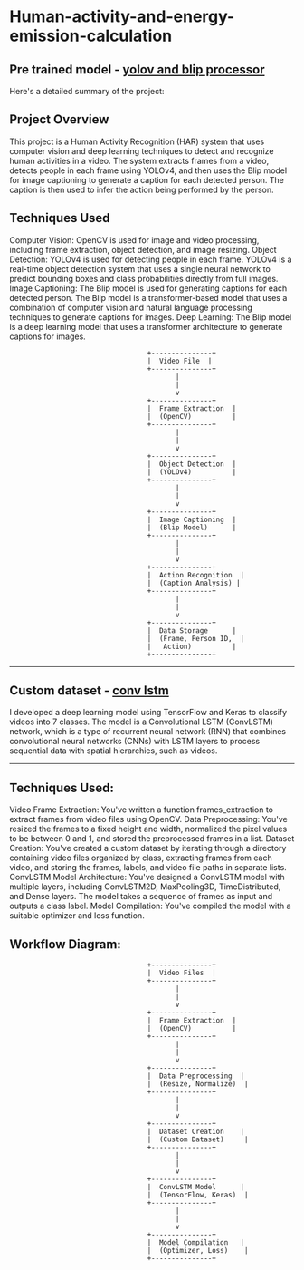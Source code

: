 # Human-activity-and-energy-emission-calculation


## Pre trained model - [yolov and blip processor](https://github.com/harish-AK/Human-activity-and-energy-emission-calculation/blob/main/HUman_detection_and_activity_recognition.ipynb)
Here's a detailed summary of the project:

## Project Overview

This project is a Human Activity Recognition (HAR) system that uses computer vision and deep learning techniques to detect and recognize human activities in a video. The system extracts frames from a video, detects people in each frame using YOLOv4, and then uses the Blip model for image captioning to generate a caption for each detected person. The caption is then used to infer the action being performed by the person.

## Techniques Used

Computer Vision: OpenCV is used for image and video processing, including frame extraction, object detection, and image resizing.
Object Detection: YOLOv4 is used for detecting people in each frame. YOLOv4 is a real-time object detection system that uses a single neural network to predict bounding boxes and class probabilities directly from full images.
Image Captioning: The Blip model is used for generating captions for each detected person. The Blip model is a transformer-based model that uses a combination of computer vision and natural language processing techniques to generate captions for images.
Deep Learning: The Blip model is a deep learning model that uses a transformer architecture to generate captions for images.

                                      +---------------+
                                      |  Video File  |
                                      +---------------+
                                             |
                                             |
                                             v
                                      +---------------+
                                      |  Frame Extraction  |
                                      |  (OpenCV)          |
                                      +---------------+
                                             |
                                             |
                                             v
                                      +---------------+
                                      |  Object Detection  |
                                      |  (YOLOv4)          |
                                      +---------------+
                                             |
                                             |
                                             v
                                      +---------------+
                                      |  Image Captioning  |
                                      |  (Blip Model)      |
                                      +---------------+
                                             |
                                             |
                                             v
                                      +---------------+
                                      |  Action Recognition  |
                                      |  (Caption Analysis) |
                                      +---------------+
                                             |
                                             |
                                             v
                                      +---------------+
                                      |  Data Storage      |
                                      |  (Frame, Person ID,  |
                                      |   Action)          |
                                      +---------------+


---


## Custom dataset - [conv lstm](https://github.com/harish-AK/Human-activity-and-energy-emission-calculation/blob/main/HAR_model_ConvLstm_model.ipynb)
I developed a deep learning model using TensorFlow and Keras to classify videos into 7 classes. The model is a Convolutional LSTM (ConvLSTM) network, which is a type of recurrent neural network (RNN) that combines convolutional neural networks (CNNs) with LSTM layers to process sequential data with spatial hierarchies, such as videos.

---

## Techniques Used:

Video Frame Extraction: You've written a function frames_extraction to extract frames from video files using OpenCV.
Data Preprocessing: You've resized the frames to a fixed height and width, normalized the pixel values to be between 0 and 1, and stored the preprocessed frames in a list.
Dataset Creation: You've created a custom dataset by iterating through a directory containing video files organized by class, extracting frames from each video, and storing the frames, labels, and video file paths in separate lists.
ConvLSTM Model Architecture: You've designed a ConvLSTM model with multiple layers, including ConvLSTM2D, MaxPooling3D, TimeDistributed, and Dense layers. The model takes a sequence of frames as input and outputs a class label.
Model Compilation: You've compiled the model with a suitable optimizer and loss function.
## Workflow Diagram:
                                      +---------------+
                                      |  Video Files  |
                                      +---------------+
                                             |
                                             |
                                             v
                                      +---------------+
                                      |  Frame Extraction  |
                                      |  (OpenCV)          |
                                      +---------------+
                                             |
                                             |
                                             v
                                      +---------------+
                                      |  Data Preprocessing  |
                                      |  (Resize, Normalize)  |
                                      +---------------+
                                             |
                                             |
                                             v
                                      +---------------+
                                      |  Dataset Creation    |
                                      |  (Custom Dataset)     |
                                      +---------------+
                                             |
                                             |
                                             v
                                      +---------------+
                                      |  ConvLSTM Model      |
                                      |  (TensorFlow, Keras)  |
                                      +---------------+
                                             |
                                             |
                                             v
                                      +---------------+
                                      |  Model Compilation   |
                                      |  (Optimizer, Loss)    |
                                      +---------------+
